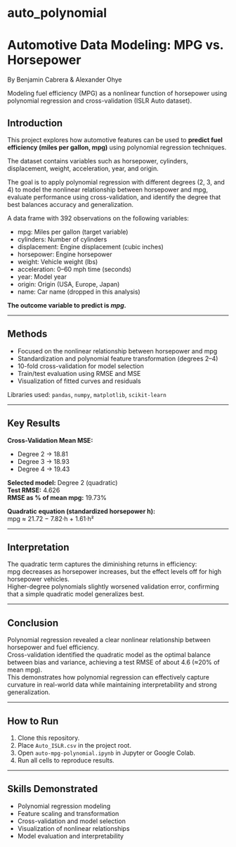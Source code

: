 # auto_polynomial
# Automotive Data Modeling: MPG vs. Horsepower
By Benjamin Cabrera & Alexander Ohye

Modeling fuel efficiency (MPG) as a nonlinear function of horsepower using polynomial regression and cross-validation (ISLR Auto dataset).

## Introduction

This project explores how automotive features can be used to **predict fuel efficiency (miles per gallon, mpg)** using polynomial regression techniques.  

The dataset contains variables such as horsepower, cylinders, displacement, weight, acceleration, year, and origin.  

The goal is to apply polynomial regression with different degrees (2, 3, and 4) to model the nonlinear relationship between horsepower and mpg, evaluate performance using cross-validation, and identify the degree that best balances accuracy and generalization.  

A data frame with 392 observations on the following variables:

- mpg: Miles per gallon (target variable)  
- cylinders: Number of cylinders  
- displacement: Engine displacement (cubic inches)  
- horsepower: Engine horsepower  
- weight: Vehicle weight (lbs)  
- acceleration: 0–60 mph time (seconds)  
- year: Model year  
- origin: Origin (USA, Europe, Japan)  
- name: Car name (dropped in this analysis)

**The outcome variable to predict is *mpg*.**

---

## Methods

- Focused on the nonlinear relationship between horsepower and mpg  
- Standardization and polynomial feature transformation (degrees 2–4)  
- 10-fold cross-validation for model selection  
- Train/test evaluation using RMSE and MSE  
- Visualization of fitted curves and residuals  

Libraries used:
`pandas`, `numpy`, `matplotlib`, `scikit-learn`

---

## Key Results

**Cross-Validation Mean MSE:**
- Degree 2 → 18.81  
- Degree 3 → 18.93  
- Degree 4 → 19.43  

**Selected model:** Degree 2 (quadratic)  
**Test RMSE:** 4.626  
**RMSE as % of mean mpg:** 19.73%

**Quadratic equation (standardized horsepower h):**  
mpg ≈ 21.72 − 7.82·h + 1.61·h²

---

## Interpretation

The quadratic term captures the diminishing returns in efficiency:  
mpg decreases as horsepower increases, but the effect levels off for high horsepower vehicles.  
Higher-degree polynomials slightly worsened validation error, confirming that a simple quadratic model generalizes best.

---

## Conclusion

Polynomial regression revealed a clear nonlinear relationship between horsepower and fuel efficiency.  
Cross-validation identified the quadratic model as the optimal balance between bias and variance, achieving a test RMSE of about 4.6 (≈20% of mean mpg).  
This demonstrates how polynomial regression can effectively capture curvature in real-world data while maintaining interpretability and strong generalization.

---

## How to Run

1. Clone this repository.  
2. Place `Auto_ISLR.csv` in the project root.  
3. Open `auto-mpg-polynomial.ipynb` in Jupyter or Google Colab.  
4. Run all cells to reproduce results.

---

## Skills Demonstrated

- Polynomial regression modeling  
- Feature scaling and transformation  
- Cross-validation and model selection  
- Visualization of nonlinear relationships  
- Model evaluation and interpretability
